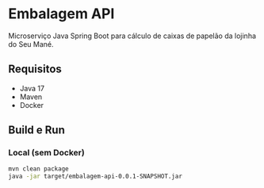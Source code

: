 # Embalagem API

Microserviço Java Spring Boot para cálculo de caixas de papelão da lojinha do Seu Mané.

## Requisitos

- Java 17
- Maven
- Docker

## Build e Run

### Local (sem Docker)

```bash
mvn clean package
java -jar target/embalagem-api-0.0.1-SNAPSHOT.jar
